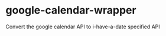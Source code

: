 google-calendar-wrapper
=======================

Convert the google calendar API to i-have-a-date specified API
